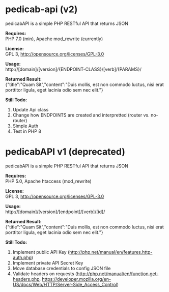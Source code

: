 pedicab-api (v2)
=============

pedicabAPI is a simple PHP RESTful API that returns JSON  

__Requires:__  
PHP 7.0 (min), Apache mod_rewrite (currently)

__License:__  
GPL 3, http://opensource.org/licenses/GPL-3.0

__Usage:__  
http://[domain]/[version]/{ENDPOINT-CLASS}/[verb]/{PARAMS}/

__Returned Result:__  
{"title":"Quam Sit","content":"Duis mollis, est non commodo luctus, nisi erat porttitor ligula, eget lacinia odio sem nec elit."}

__Still Todo:__  
1. Update Api class
2. Change how ENDPOINTS are created and interpretted (router vs. no-router) 
3. Simple Auth
4. Test in PHP 8

pedicabAPI v1 (deprecated)
=============

pedicabAPI is a simple PHP RESTful API that returns JSON  

__Requires:__  
PHP 5.0, Apache htaccess (mod_rewrite) 

__License:__  
GPL 3, http://opensource.org/licenses/GPL-3.0

__Usage:__  
http://[domain]/[version]/[endpoint]/[verb]/[id]/

__Returned Result:__  
{"title":"Quam Sit","content":"Duis mollis, est non commodo luctus, nisi erat porttitor ligula, eget lacinia odio sem nec elit."}

__Still Todo:__  
1. Implement public API Key (http://php.net/manual/en/features.http-auth.php)
2. Implement private API Secret Key 
3. Move database credentials to config JSON file
4. Validate headers on requests (http://php.net/manual/en/function.get-headers.php, https://developer.mozilla.org/en-US/docs/Web/HTTP/Server-Side_Access_Control)

